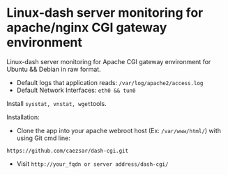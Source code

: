 
Linux-dash server monitoring for apache/nginx CGI gateway environment
=======
Linux-dash server monitoring for Apache CGI gateway environment for Ubuntu && Debian in raw format.

- Default logs that application reads: `/var/log/apache2/access.log`
- Default Network Interfaces: `eth0 && tun0`

Install `sysstat, vnstat, wget`tools.

Installation:

- Clone the app into your apache webroot host (Ex: `/var/www/html/`) with using Git cmd line:

`https://github.com/caezsar/dash-cgi.git`

- Visit `http://your_fqdn or server address/dash-cgi/`




